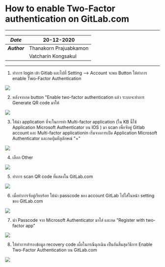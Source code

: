 # How to enable Two-Factor authentication on GitLab.com
***

| ***Date*** | 20-12-2020 |
| ---- | ---- |
| ***Author*** | Thanakorn Prajuabkamon |
|  | Vatcharin Kongsakul |

***

1. ทำการ login เข้า Gitlab และไปที่ Setting --> Account จะพบ Button ให้ทำการ enable Two-Factor Authentication

![](img/Enable2factor-1.jpg)

2. หลังจากกด button "Enable two-factor authentication แล้ว ระบบจะทำการ Generate QR code มาให้

![](img/Enable2factor-2.jpg)

3. ให้นำ application ที่จะในการทำ Multi-factor application (ใน KB นี้ใช้ Application Microsoft Authenticator บน IOS ) มา scan เพื่อจับคู่ Gitlab account และ Multi-factor applicationin เริ่มจากการเปิด Application Microsoft Authenticator และกดปุ่มสัญลักษณ์ "+"

![](img/Enable2factor-3.jpg)

4. เลือก Other

![](img/Enable2factor-4.jpg)

5. ทำการ scan QR code ที่แสดงใน GitLab.com

![](img/Enable2factor-5.jpg)

6. เมื่อทำการจับคู่เรียบร้อย ให้นำ passcode ของ account GitLab ไปใส่ในหน้า setting ของ GitLab.com

![](img/Enable2factor-6.jpg)

7. นำ Passcode จาก Microsoft Authenticator มาใส่ และกด "Register with two-factor app"

![](img/Enable2factor-7.jpg)

8. ให้ทำการสำรองข้อมูล recovery code เผื่อในกรณีฉุกเฉิน เป็นอันสิ้นสุดวิธีการ Enable Two-Factor Authentication บน GitLab.com

![](img/Enable2factor-8.jpg)